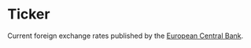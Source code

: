 # Ticker

Current foreign exchange rates published by the [European Central Bank](https://www.ecb.europa.eu/stats/policy_and_exchange_rates/euro_reference_exchange_rates/html/index.en.html).
